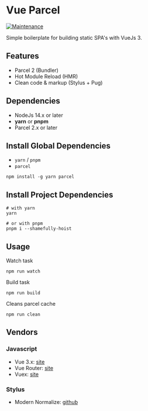 Vue Parcel
==========

[![Maintenance](https://img.shields.io/badge/maintained%3F-yes-green.svg)](https://github.com/npulidom/vue-webapp/graphs/commit-activity)

Simple boilerplate for building static SPA's with VueJs 3.

## Features

- Parcel 2 (Bundler)
- Hot Module Reload (HMR)
- Clean code & markup (Stylus + Pug)

## Dependencies

- NodeJs 14.x or later
- **yarn** or **pnpm**
- Parcel 2.x or later

## Install Global Dependencies

- `yarn` / `pnpm`
- `parcel`

```
npm install -g yarn parcel
```

## Install Project Dependencies
```
# with yarn
yarn

# or with pnpm
pnpm i --shamefully-hoist
```

## Usage

Watch task
```
npm run watch
```

Build task
```
npm run build
```

Cleans parcel cache
```
npm run clean
```

## Vendors

### Javascript

- Vue 3.x: [site](https://vuejs.org/)
- Vue Router: [site](http://router.vuejs.org/)
- Vuex: [site](https://vuex.vuejs.org/)

### Stylus

- Modern Normalize: [github](https://github.com/sindresorhus/modern-normalize)
